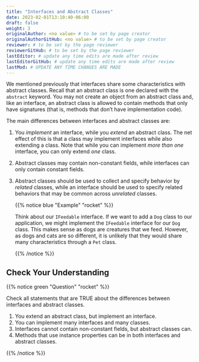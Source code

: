 ```yaml
---
title: "Interfaces and Abstract Classes"
date: 2023-02-01T13:10:40-06:00
draft: false
weight: 3
originalAuthor: <no value> # to be set by page creator
originalAuthorGitHub: <no value> # to be set by page creator
reviewer: # to be set by the page reviewer
reviewerGitHub: # to be set by the page reviewer
lastEditor: # update any time edits are made after review
lastEditorGitHub: # update any time edits are made after review
lastMod: # UPDATE ANY TIME CHANGES ARE MADE
---
```


We mentioned previously that interfaces share some characteristics with
abstract classes. Recall that an abstract class is one declared with the
`abstract` keyword. You may not create an object from an abstract
class and, like an interface, an abstract class is allowed to contain
methods that only have signatures (that is, methods that don’t have
implementation code).

The main differences between interfaces and abstract classes are:

1. You *implement* an interface, while you *extend* an abstract class. The net effect of this is 
   that a class may implement interfaces while also extending a class. Note that while you can 
   implement *more than one* interface, you can only extend *one* class.
1. Abstract classes may contain non-constant fields, while interfaces can only contain constant 
   fields.
1. Abstract classes should be used to collect and specify behavior by *related* classes, while an 
   interface should be used to specify related behaviors that may be common across *unrelated* 
   classes.

   {{% notice blue "Example" "rocket" %}}

      Think about our `IFeedable` interface. If we want to 
      add a `Dog` class to our application, we might implement the `IFeedable` interface for our 
      `Dog` class. This makes sense as dogs are creatures that we feed. However, as dogs and cats are so 
      different, it is unlikely that they would share many characteristics through a `Pet` class.

   {{% /notice %}}

## Check Your Understanding

{{% notice green "Question" "rocket" %}}

   Check all statements that are TRUE about the differences between interfaces and abstract classes.

   1. You extend an abstract class, but implement an interface.
   1. You can implement many interfaces and many classes.
   1. Interfaces cannot contain non-constant fields, but abstract classes can.
   1. Methods that use instance properties can be in both interfaces and abstract classes.

{{% /notice %}}

<!-- a,c. You extend an abstract class, but implement an interface. and Interfaces cannot contain non-constant fields, but abstract classes can. -->